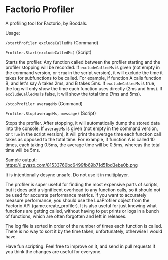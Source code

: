 # Factorio Profiler

A profiling tool for Factorio, by Boodals.

Usage:

`/startProfiler excludeCalledMs` (Command)

`Profiler.Start(excludeCalledMs)` (Script)

Starts the profiler. Any function called between the profiler starting and the profiler stopping will be recorded. If `excludeCalledMs` is given (not empty in the command version, or `true` in the script version), it will exclude the time it takes for subfunctions to be called. For example, if function A calls function B, and let's say A takes 2ms, and B takes 5ms. If `excludeCalledMs` is true, the log will only show the time each function uses directly (2ms and 5ms). If `excludeCalledMs` is false, it will show the total time (7ms and 5ms).

`/stopProfiler averageMs` (Command)

`Profiler.Stop(averageMs, message)` (Script)

Stops the profiler. After stopping, it will automatically dump the stored data into the console. If `averageMs` is given (not empty in the command version, or `true` in the script version), it will print the average time each function call takes as opposed to the total time. For example, if function A is called 10 times, each taking 0.5ms, the average time will be 0.5ms, whereas the total time will be 5ms.


Sample output: https://i.gyazo.com/81533760bc6499fb69b71d51bd3ebe0b.png

It is intentionally desync unsafe. Do not use it in multiplayer.

The profiler is super useful for finding the most expensive parts of scripts, but it does add a significent overhead to any function calls, so it should not be used for accurate performance metrics. If you want to accurately measure performance, you should use the LuaProfiler object from the Factorio API (game.create_profiler).
It is also useful for just knowing what functions are getting called, without having to put prints or logs in a bunch of functions, which are often forgotten and left in releases.

The log file is sorted in order of the number of times each function is called. There is no way to sort it by the time taken, unfortunately, otherwise I would have.

Have fun scripting. Feel free to improve on it, and send in pull requests if you think the changes are useful for everyone.
